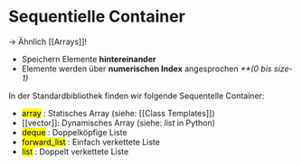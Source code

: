 # Sequentielle Container

-> Ähnlich [[Arrays]]!

- Speichern Elemente **hintereinander**
- Elemente werden über **numerischen Index** angesprochen _**(0 bis size-1)_

In der Standardbibliothek finden wir folgende Sequentelle Container:

- <mark style="background: [[FFF3A3A6]];">array</mark> : Statisches Array (siehe: [[Class Templates]])
- [[vector]]: Dynamisches Array (siehe: _list_ in Python)
- <mark style="background: [[FF5582A6]];">deque</mark> : Doppelköpfige Liste
- <mark style="background: [[FFB8EBA6]];">forward_list</mark> : Einfach verkettete Liste
- <mark style="background: [[D2B3FFA6]];">list</mark> : Doppelt verkettete Liste

